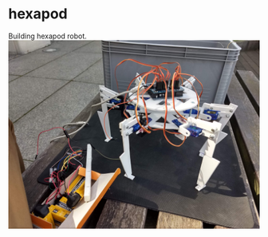 # hexapod
 Building hexapod robot.
![Hexapod May 2019](https://github.com/kszysix/hexapod/blob/master/photos/h1.jpg)
